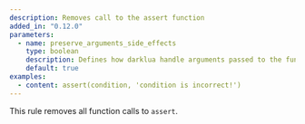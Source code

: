 ```yaml
---
description: Removes call to the assert function
added_in: "0.12.0"
parameters:
  - name: preserve_arguments_side_effects
    type: boolean
    description: Defines how darklua handle arguments passed to the function. If true, darklua will inspect each argument and preserve any potential side effects. When false, darklua will not perform any verification and simply erase any arguments passed.
    default: true
examples:
  - content: assert(condition, 'condition is incorrect!')
---
```


This rule removes all function calls to `assert`.

